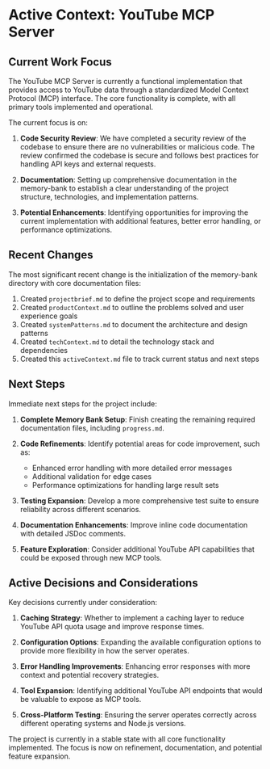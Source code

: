 # Active Context: YouTube MCP Server

## Current Work Focus

The YouTube MCP Server is currently a functional implementation that provides access to YouTube data through a standardized Model Context Protocol (MCP) interface. The core functionality is complete, with all primary tools implemented and operational.

The current focus is on:

1. **Code Security Review**: We have completed a security review of the codebase to ensure there are no vulnerabilities or malicious code. The review confirmed the codebase is secure and follows best practices for handling API keys and external requests.

2. **Documentation**: Setting up comprehensive documentation in the memory-bank to establish a clear understanding of the project structure, technologies, and implementation patterns.

3. **Potential Enhancements**: Identifying opportunities for improving the current implementation with additional features, better error handling, or performance optimizations.

## Recent Changes

The most significant recent change is the initialization of the memory-bank directory with core documentation files:

1. Created `projectbrief.md` to define the project scope and requirements
2. Created `productContext.md` to outline the problems solved and user experience goals
3. Created `systemPatterns.md` to document the architecture and design patterns
4. Created `techContext.md` to detail the technology stack and dependencies
5. Created this `activeContext.md` file to track current status and next steps

## Next Steps

Immediate next steps for the project include:

1. **Complete Memory Bank Setup**: Finish creating the remaining required documentation files, including `progress.md`.

2. **Code Refinements**: Identify potential areas for code improvement, such as:
   - Enhanced error handling with more detailed error messages
   - Additional validation for edge cases
   - Performance optimizations for handling large result sets

3. **Testing Expansion**: Develop a more comprehensive test suite to ensure reliability across different scenarios.

4. **Documentation Enhancements**: Improve inline code documentation with detailed JSDoc comments.

5. **Feature Exploration**: Consider additional YouTube API capabilities that could be exposed through new MCP tools.

## Active Decisions and Considerations

Key decisions currently under consideration:

1. **Caching Strategy**: Whether to implement a caching layer to reduce YouTube API quota usage and improve response times.

2. **Configuration Options**: Expanding the available configuration options to provide more flexibility in how the server operates.

3. **Error Handling Improvements**: Enhancing error responses with more context and potential recovery strategies.

4. **Tool Expansion**: Identifying additional YouTube API endpoints that would be valuable to expose as MCP tools.

5. **Cross-Platform Testing**: Ensuring the server operates correctly across different operating systems and Node.js versions.

The project is currently in a stable state with all core functionality implemented. The focus is now on refinement, documentation, and potential feature expansion.
